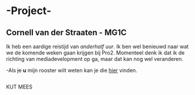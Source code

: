 # -Project-

## Cornell van der Straaten - MG1C

Ik heb een aardige reistijd van *anderhalf uur*. Ik ben wel benieuwd naar wat we de komende weken gaan krijgen bij Pro2. Momenteel denk ik dat ik de richting van mediadevelopment op ga, maar dat kan nog wel veranderen.

-Als ~~je~~ __u__ mijn rooster wilt weten kan je die [hier](http://30183.hosts2.ma-+cloud.nl/extra/table.html "hier") vinden.
```diff

```
KUT MEES
